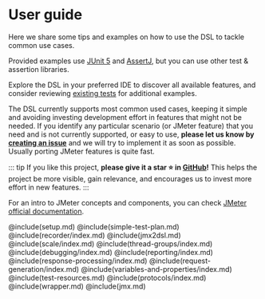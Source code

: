 # User guide

Here we share some tips and examples on how to use the DSL to tackle common use cases.

Provided examples use [JUnit 5](https://junit.org/junit5/) and [AssertJ](https://joel-costigliola.github.io/assertj/assertj-core-quick-start.html), but you can use other test & assertion libraries.

Explore the DSL in your preferred IDE to discover all available features, and consider reviewing [existing tests](/jmeter-java-dsl/src/test/java/us/abstracta/jmeter/javadsl) for additional examples.

The DSL currently supports most common used cases, keeping it simple and avoiding investing development effort in features that might not be needed. If you identify any particular scenario (or JMeter feature) that you need and is not currently supported, or easy to use, **please let us know by [creating an issue](https://github.com/abstracta/jmeter-java-dsl/issues)** and we will try to implement it as soon as possible. Usually porting JMeter features is quite fast.

::: tip
If you like this project, **please give it a star ⭐ in [GitHub](https://github.com/abstracta/jmeter-java-dsl)!** This helps the project be more visible, gain relevance, and encourages us to invest more effort in new features.
:::

For an intro to JMeter concepts and components, you can check [JMeter official documentation](http://jmeter.apache.org/usermanual/get-started.html).

@include(setup.md)
@include(simple-test-plan.md)
@include(recorder/index.md)
@include(jmx2dsl.md)
@include(scale/index.md)
@include(thread-groups/index.md)
@include(debugging/index.md)
@include(reporting/index.md)
@include(response-processing/index.md)
@include(request-generation/index.md)
@include(variables-and-properties/index.md)
@include(test-resources.md)
@include(protocols/index.md)
@include(wrapper.md)
@include(jmx.md)
